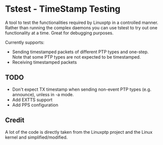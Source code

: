 <!--SPDX-License-Identifier: GPL-2.0-only-->
<!--SPDX-FileCopyrightText: 2023 Casper Andersson <casper.casan@gmail.com>-->
# Tstest - TimeStamp Testing

A tool to test the functionalities required by Linuxptp in a controlled manner.
Rather than running the complex daemons you can use tstest to try out one
functionality at a time. Great for debugging purposes.

Currently supports:
- Sending timestamped packets of different PTP types and one-step. Note that
  some PTP types are not expected to be timestamped.
- Receiving timestamped packets



## TODO
- Don't expect TX timestamp when sending non-event PTP types (e.g. announce),
  unless in -a mode.
- Add EXTTS support
- Add PPS configuration


## Credit
A lot of the code is directly taken from the Linuxptp project and the Linux
kernel and simplified/modified.
